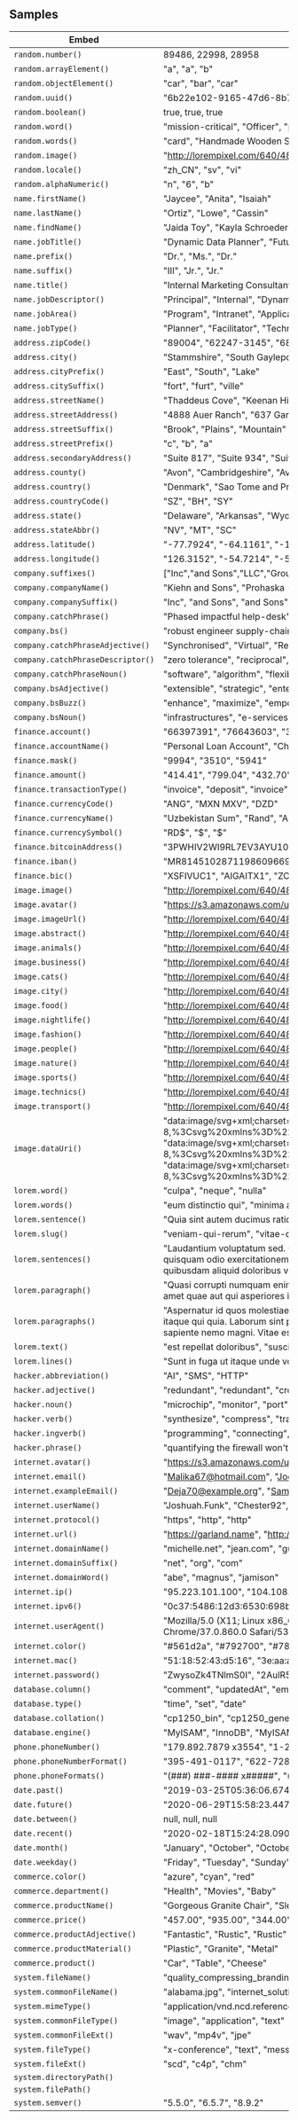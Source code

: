 ## Samples

| Embed | Results |
| ------- | ------  |
| `random.number()` | 89486, 22998, 28958 |
| `random.arrayElement()` | "a", "a", "b" |
| `random.objectElement()` | "car", "bar", "car" |
| `random.uuid()` | "6b22e102-9165-47d6-8b78-9f9e77f446ae", "1fb54726-d44e-4355-b1dc-52d4f707e391", "18b65911-f37c-4194-8eaa-82d42543f3be" |
| `random.boolean()` | true, true, true |
| `random.word()` | "mission-critical", "Officer", "payment" |
| `random.words()` | "card", "Handmade Wooden Sausages", "Bedfordshire platforms Borders" |
| `random.image()` | "http://lorempixel.com/640/480/business", "http://lorempixel.com/640/480/cats", "http://lorempixel.com/640/480/business" |
| `random.locale()` | "zh_CN", "sv", "vi" |
| `random.alphaNumeric()` | "n", "6", "b" |
| `name.firstName()` | "Jaycee", "Anita", "Isaiah" |
| `name.lastName()` | "Ortiz", "Lowe", "Cassin" |
| `name.findName()` | "Jaida Toy", "Kayla Schroeder PhD", "Reyna Armstrong" |
| `name.jobTitle()` | "Dynamic Data Planner", "Future Security Officer", "Legacy Configuration Coordinator" |
| `name.prefix()` | "Dr.", "Ms.", "Dr." |
| `name.suffix()` | "III", "Jr.", "Jr." |
| `name.title()` | "Internal Marketing Consultant", "International Factors Analyst", "Customer Program Designer" |
| `name.jobDescriptor()` | "Principal", "Internal", "Dynamic" |
| `name.jobArea()` | "Program", "Intranet", "Applications" |
| `name.jobType()` | "Planner", "Facilitator", "Technician" |
| `address.zipCode()` | "89004", "62247-3145", "68687" |
| `address.city()` | "Stammshire", "South Gayleport", "East Dax" |
| `address.cityPrefix()` | "East", "South", "Lake" |
| `address.citySuffix()` | "fort", "furt", "ville" |
| `address.streetName()` | "Thaddeus Cove", "Keenan Hill", "Stark Islands" |
| `address.streetAddress()` | "4888 Auer Ranch", "637 Garret Mountains", "31698 Lonie Inlet" |
| `address.streetSuffix()` | "Brook", "Plains", "Mountain" |
| `address.streetPrefix()` | "c", "b", "a" |
| `address.secondaryAddress()` | "Suite 817", "Suite 934", "Suite 423" |
| `address.county()` | "Avon", "Cambridgeshire", "Avon" |
| `address.country()` | "Denmark", "Sao Tome and Principe", "Saint Pierre and Miquelon" |
| `address.countryCode()` | "SZ", "BH", "SY" |
| `address.state()` | "Delaware", "Arkansas", "Wyoming" |
| `address.stateAbbr()` | "NV", "MT", "SC" |
| `address.latitude()` | "-77.7924", "-64.1161", "-19.0288" |
| `address.longitude()` | "126.3152", "-54.7214", "-50.8625" |
| `company.suffixes()` | ["Inc","and Sons","LLC","Group"], ["Inc","and Sons","LLC","Group"], ["Inc","and Sons","LLC","Group"] |
| `company.companyName()` | "Kiehn and Sons", "Prohaska - Wisoky", "Collier LLC" |
| `company.companySuffix()` | "Inc", "and Sons", "and Sons" |
| `company.catchPhrase()` | "Phased impactful help-desk", "Public-key bottom-line pricing structure", "Persistent secondary matrix" |
| `company.bs()` | "robust engineer supply-chains", "B2C synergize convergence", "killer facilitate models" |
| `company.catchPhraseAdjective()` | "Synchronised", "Virtual", "Re-engineered" |
| `company.catchPhraseDescriptor()` | "zero tolerance", "reciprocal", "context-sensitive" |
| `company.catchPhraseNoun()` | "software", "algorithm", "flexibility" |
| `company.bsAdjective()` | "extensible", "strategic", "enterprise" |
| `company.bsBuzz()` | "enhance", "maximize", "empower" |
| `company.bsNoun()` | "infrastructures", "e-services", "bandwidth" |
| `finance.account()` | "66397391", "76643603", "32381358" |
| `finance.accountName()` | "Personal Loan Account", "Checking Account", "Auto Loan Account" |
| `finance.mask()` | "9994", "3510", "5941" |
| `finance.amount()` | "414.41", "799.04", "432.70" |
| `finance.transactionType()` | "invoice", "deposit", "invoice" |
| `finance.currencyCode()` | "ANG", "MXN MXV", "DZD" |
| `finance.currencyName()` | "Uzbekistan Sum", "Rand", "Algerian Dinar" |
| `finance.currencySymbol()` | "RD$", "$", "$" |
| `finance.bitcoinAddress()` | "3PWHIV2WI9RL7EV3AYU10GN1JVNH1K301", "1XLLHNSIWQQCU4Y3HJ7U5667Z0W6", "1WGSRI5H2YU1MALKTYYPWB6Z39YKETR1W9" |
| `finance.iban()` | "MR8145102871198609669030101", "MC976881606121E0LG818034Z21", "JO19RFAB2760489310000450000295" |
| `finance.bic()` | "XSFIVUC1", "AIGAITX1", "ZCHILRP1802" |
| `image.image()` | "http://lorempixel.com/640/480/nightlife", "http://lorempixel.com/640/480/sports", "http://lorempixel.com/640/480/nightlife" |
| `image.avatar()` | "https://s3.amazonaws.com/uifaces/faces/twitter/karlkanall/128.jpg", "https://s3.amazonaws.com/uifaces/faces/twitter/reabo101/128.jpg", "https://s3.amazonaws.com/uifaces/faces/twitter/enda/128.jpg" |
| `image.imageUrl()` | "http://lorempixel.com/640/480", "http://lorempixel.com/640/480", "http://lorempixel.com/640/480" |
| `image.abstract()` | "http://lorempixel.com/640/480/abstract", "http://lorempixel.com/640/480/abstract", "http://lorempixel.com/640/480/abstract" |
| `image.animals()` | "http://lorempixel.com/640/480/animals", "http://lorempixel.com/640/480/animals", "http://lorempixel.com/640/480/animals" |
| `image.business()` | "http://lorempixel.com/640/480/business", "http://lorempixel.com/640/480/business", "http://lorempixel.com/640/480/business" |
| `image.cats()` | "http://lorempixel.com/640/480/cats", "http://lorempixel.com/640/480/cats", "http://lorempixel.com/640/480/cats" |
| `image.city()` | "http://lorempixel.com/640/480/city", "http://lorempixel.com/640/480/city", "http://lorempixel.com/640/480/city" |
| `image.food()` | "http://lorempixel.com/640/480/food", "http://lorempixel.com/640/480/food", "http://lorempixel.com/640/480/food" |
| `image.nightlife()` | "http://lorempixel.com/640/480/nightlife", "http://lorempixel.com/640/480/nightlife", "http://lorempixel.com/640/480/nightlife" |
| `image.fashion()` | "http://lorempixel.com/640/480/fashion", "http://lorempixel.com/640/480/fashion", "http://lorempixel.com/640/480/fashion" |
| `image.people()` | "http://lorempixel.com/640/480/people", "http://lorempixel.com/640/480/people", "http://lorempixel.com/640/480/people" |
| `image.nature()` | "http://lorempixel.com/640/480/nature", "http://lorempixel.com/640/480/nature", "http://lorempixel.com/640/480/nature" |
| `image.sports()` | "http://lorempixel.com/640/480/sports", "http://lorempixel.com/640/480/sports", "http://lorempixel.com/640/480/sports" |
| `image.technics()` | "http://lorempixel.com/640/480/technics", "http://lorempixel.com/640/480/technics", "http://lorempixel.com/640/480/technics" |
| `image.transport()` | "http://lorempixel.com/640/480/transport", "http://lorempixel.com/640/480/transport", "http://lorempixel.com/640/480/transport" |
| `image.dataUri()` | "data:image/svg+xml;charset=UTF-8,%3Csvg%20xmlns%3D%22http%3A%2F%2Fwww.w3.org%2F2000%2Fsvg%22%20version%3D%221.1%22%20baseProfile%3D%22full%22%20width%3D%22undefined%22%20height%3D%22undefined%22%3E%20%3Crect%20width%3D%22100%25%22%20height%3D%22100%25%22..., "data:image/svg+xml;charset=UTF-8,%3Csvg%20xmlns%3D%22http%3A%2F%2Fwww.w3.org%2F2000%2Fsvg%22%20version%3D%221.1%22%20baseProfile%3D%22full%22%20width%3D%22undefined%22%20height%3D%22undefined%22%3E%20%3Crect%20width%3D%22100%25%22%20height%3D%22100%25%22..., "data:image/svg+xml;charset=UTF-8,%3Csvg%20xmlns%3D%22http%3A%2F%2Fwww.w3.org%2F2000%2Fsvg%22%20version%3D%221.1%22%20baseProfile%3D%22full%22%20width%3D%22undefined%22%20height%3D%22undefined%22%3E%20%3Crect%20width%3D%22100%25%22%20height%3D%22100%25%22... |
| `lorem.word()` | "culpa", "neque", "nulla" |
| `lorem.words()` | "eum distinctio qui", "minima ab reiciendis", "corrupti quidem quam" |
| `lorem.sentence()` | "Quia sint autem ducimus ratione cupiditate eaque id eaque dolores.", "Deserunt dolor et facere est quibusdam amet ad magnam in.", "Maxime error tenetur tenetur quia." |
| `lorem.slug()` | "veniam-qui-rerum", "vitae-doloremque-vero", "aut-laboriosam-in" |
| `lorem.sentences()` | "Laudantium voluptatum sed. Quod dolores laborum porro et numquam expedita. Asperiores molestias voluptatem quia exercitationem consequatur eligendi minima. Iusto debitis voluptate. Voluptatem cum explicabo.", "Ducimus iure modi est quo enim necessitatibus. Soluta rerum perspiciatis ducimus quos quisquam odio exercitationem perferendis ducimus. Aliquid natus debitis minus odio.", "Inventore quis aliquid voluptatem aut nemo dolorum sed ullam. Est explicabo aut. Quae labore eligendi quia corrupti itaque est eius quo non. Sed nostrum tempore nemo porro neque. Accusantium dolor totam enim quibusdam aliquid doloribus voluptates." |
| `lorem.paragraph()` | "Quasi corrupti numquam enim eligendi modi eos modi in eum. Illo aliquam delectus et. Possimus iste dolor qui nam qui cumque ratione.", "Eos modi quia labore eligendi non id. Vel sunt voluptates vel est exercitationem sunt numquam et. Quasi voluptate omnis est voluptas eligendi accusamus. Cumque quo est amet quae aut qui asperiores illum iusto. Excepturi placeat id est temporibus. Sint es..., "Eum ad doloremque veritatis eos quo. Facilis dolor nihil. Aliquid quam error repellendus quis nesciunt." |
| `lorem.paragraphs()` | "Aspernatur id quos molestiae nemo. Omnis impedit molestiae. Rerum nihil harum. Eum laboriosam consectetur quos hic sint consectetur consequuntur nihil fugit. Facilis quia quis quis nisi. Ipsum in aliquid.\n \rEt sit dolor sed eos. Et accusantium odit. En..., "Ut voluptatem sit voluptate reiciendis placeat illo itaque qui quia. Laborum sint porro similique et enim. Quaerat asperiores est soluta. Alias labore cum ad cumque nobis dignissimos aspernatur.\n \rFuga explicabo sed ex dicta. Culpa optio est voluptas n..., "Ut porro non repellat blanditiis corporis pariatur. Est veniam cum qui accusamus aspernatur itaque sapiente nemo magni. Vitae esse rerum quo molestiae. Ipsam aut vero aut. Eaque qui sed aliquid et. Quidem quis ipsa officiis nihil id quo dolorem.\n \rUt e... |
| `lorem.text()` | "est repellat doloribus", "suscipit", "veritatis" |
| `lorem.lines()` | "Sunt in fuga ut itaque unde voluptatibus et.", "Est vel vel voluptate eligendi adipisci sint in dolores voluptas.", "Quo enim illum doloribus laudantium.\nConsequatur alias sed inventore enim.\nQui quae eveniet aut.\nAperiam praesentium ea voluptas quia voluptas omnis." |
| `hacker.abbreviation()` | "AI", "SMS", "HTTP" |
| `hacker.adjective()` | "redundant", "redundant", "cross-platform" |
| `hacker.noun()` | "microchip", "monitor", "port" |
| `hacker.verb()` | "synthesize", "compress", "transmit" |
| `hacker.ingverb()` | "programming", "connecting", "backing up" |
| `hacker.phrase()` | "quantifying the firewall won't do anything, we need to input the cross-platform TCP matrix!", "Try to override the SQL array, maybe it will transmit the online hard drive!", "If we transmit the bandwidth, we can get to the USB driver through the redundant ADP capacitor!" |
| `internet.avatar()` | "https://s3.amazonaws.com/uifaces/faces/twitter/kaysix_dizzy/128.jpg", "https://s3.amazonaws.com/uifaces/faces/twitter/rez___a/128.jpg", "https://s3.amazonaws.com/uifaces/faces/twitter/salvafc/128.jpg" |
| `internet.email()` | "Malika67@hotmail.com", "Jodie.Kshlerin18@yahoo.com", "Jaime.Goyette39@hotmail.com" |
| `internet.exampleEmail()` | "Deja70@example.org", "Sammy_Wuckert6@example.net", "Jackie_Quitzon@example.com" |
| `internet.userName()` | "Joshuah.Funk", "Chester92", "Dorris_Volkman" |
| `internet.protocol()` | "https", "http", "http" |
| `internet.url()` | "https://garland.name", "http://shad.biz", "https://claud.com" |
| `internet.domainName()` | "michelle.net", "jean.com", "gus.biz" |
| `internet.domainSuffix()` | "net", "org", "com" |
| `internet.domainWord()` | "abe", "magnus", "jamison" |
| `internet.ip()` | "95.223.101.100", "104.108.49.87", "115.23.195.153" |
| `internet.ipv6()` | "0c37:5486:12d3:6530:698b:93d3:bc1d:212b", "acec:54b1:3e25:bb3a:7ea4:5188:b29f:a06f", "67fc:c496:cdfd:2dba:90a4:5801:ed31:f794" |
| `internet.userAgent()` | "Mozilla/5.0 (X11; Linux x86_64 AppleWebKit/537.0.2 (KHTML, like Gecko) Chrome/35.0.860.0 Safari/537.0.2", "Mozilla/5.0 (compatible; MSIE 10.0; Windows NT 5.0; Trident/7.1; .NET CLR 1.3.98778.0)", "Mozilla/5.0 (Macintosh; Intel Mac OS X 10_7_8)  AppleWebKit/535.0.2 (KHTML, like Gecko) Chrome/37.0.860.0 Safari/535.0.2" |
| `internet.color()` | "#561d2a", "#792700", "#787164" |
| `internet.mac()` | "51:18:52:43:d5:16", "3e:aa:a0:0e:f9:3c", "a8:81:62:31:8b:9c" |
| `internet.password()` | "ZwysoZk4TNlmS0I", "2AulR5e2MuneOpW", "2Ta9SnodeTWOIrP" |
| `database.column()` | "comment", "updatedAt", "email" |
| `database.type()` | "time", "set", "date" |
| `database.collation()` | "cp1250_bin", "cp1250_general_ci", "utf8_general_ci" |
| `database.engine()` | "MyISAM", "InnoDB", "MyISAM" |
| `phone.phoneNumber()` | "179.892.7879 x3554", "1-289-197-7720 x7384", "(575) 463-8094" |
| `phone.phoneNumberFormat()` | "395-491-0117", "622-728-9054", "906-174-6941" |
| `phone.phoneFormats()` | "(###) ###-#### x#####", "(###) ###-####", "(###) ###-####" |
| `date.past()` | "2019-03-25T05:36:06.674Z", "2019-05-06T11:05:11.337Z", "2019-10-19T15:23:56.139Z" |
| `date.future()` | "2020-06-29T15:58:23.447Z", "2021-01-28T01:31:51.982Z", "2020-05-18T21:10:56.426Z" |
| `date.between()` | null, null, null |
| `date.recent()` | "2020-02-18T15:24:28.090Z", "2020-02-18T22:31:37.469Z", "2020-02-18T17:24:34.465Z" |
| `date.month()` | "January", "October", "October" |
| `date.weekday()` | "Friday", "Tuesday", "Sunday" |
| `commerce.color()` | "azure", "cyan", "red" |
| `commerce.department()` | "Health", "Movies", "Baby" |
| `commerce.productName()` | "Gorgeous Granite Chair", "Sleek Rubber Chips", "Refined Soft Table" |
| `commerce.price()` | "457.00", "935.00", "344.00" |
| `commerce.productAdjective()` | "Fantastic", "Rustic", "Rustic" |
| `commerce.productMaterial()` | "Plastic", "Granite", "Metal" |
| `commerce.product()` | "Car", "Table", "Cheese" |
| `system.fileName()` | "quality_compressing_branding.p7r", "face_to_face_tajikistan_checking_account.xaml", "tcp_borders.stw" |
| `system.commonFileName()` | "alabama.jpg", "internet_solution_1080p.wav", "california_compelling_wooden.mp2" |
| `system.mimeType()` | "application/vnd.ncd.reference", "application/vnd.oma.pal+xml", "message/global-delivery-status" |
| `system.commonFileType()` | "image", "application", "text" |
| `system.commonFileExt()` | "wav", "mp4v", "jpe" |
| `system.fileType()` | "x-conference", "text", "message" |
| `system.fileExt()` | "scd", "c4p", "chm" |
| `system.directoryPath()` |  |
| `system.filePath()` |  |
| `system.semver()` | "5.5.0", "6.5.7", "8.9.2" |
